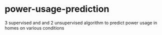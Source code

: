 # power-usage-prediction
3 supervised and and 2 unsupervised algorithm to predict power usage in homes on various conditions
